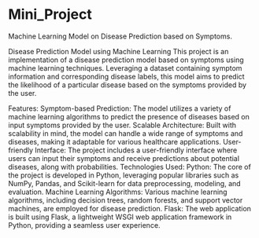# Mini_Project
Machine Learning Model on Disease Prediction based on Symptoms. 

Disease Prediction Model using Machine Learning
This project is an implementation of a disease prediction model based on symptoms using machine learning techniques. Leveraging a dataset containing symptom information and corresponding disease labels, this model aims to predict the likelihood of a particular disease based on the symptoms provided by the user.

Features:
Symptom-based Prediction: The model utilizes a variety of machine learning algorithms to predict the presence of diseases based on input symptoms provided by the user.
Scalable Architecture: Built with scalability in mind, the model can handle a wide range of symptoms and diseases, making it adaptable for various healthcare applications.
User-friendly Interface: The project includes a user-friendly interface where users can input their symptoms and receive predictions about potential diseases, along with probabilities.
Technologies Used:
Python: The core of the project is developed in Python, leveraging popular libraries such as NumPy, Pandas, and Scikit-learn for data preprocessing, modeling, and evaluation.
Machine Learning Algorithms: Various machine learning algorithms, including decision trees, random forests, and support vector machines, are employed for disease prediction.
Flask: The web application is built using Flask, a lightweight WSGI web application framework in Python, providing a seamless user experience.
